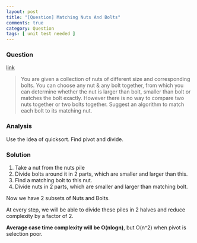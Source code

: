 ```yaml
---
layout: post
title: "[Question] Matching Nuts And Bolts"
comments: true
category: Question
tags: [ unit test needed ]
---
```


### Question 

[link](http://tech-queries.blogspot.sg/2011/01/nuts-and-bolts-algorithm.html)

> You are given a collection of nuts of different size and corresponding bolts. You can choose any nut & any bolt together, from which you can determine whether the nut is larger than bolt, smaller than bolt or matches the bolt exactly. However there is no way to compare two nuts together or two bolts together. Suggest an algorithm to match each bolt to its matching nut. 

### Analysis

Use the idea of quicksort. Find pivot and divide. 

### Solution

1. Take a nut from the nuts pile
1. Divide bolts around it in 2 parts, which are smaller and larger than this.
1. Find a matching bolt to this nut.
1. Divide nuts in 2 parts, which are smaller and larger than matching bolt.

Now we have 2 subsets of Nuts and Bolts. 

At every step, we will be able to divide these piles in 2 halves and reduce complexity by a factor of 2. 

__Average case time complexity will be O(nlogn)__, but O(n^2) when pivot is selection poor. 
